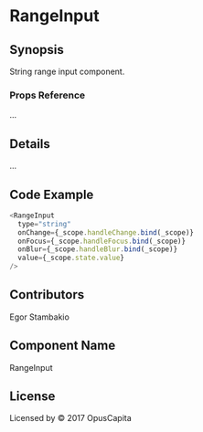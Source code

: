 # RangeInput

## Synopsis

String range input component.

### Props Reference

...

## Details

...

## Code Example

```js
<RangeInput
  type="string"
  onChange={_scope.handleChange.bind(_scope)}
  onFocus={_scope.handleFocus.bind(_scope)}
  onBlur={_scope.handleBlur.bind(_scope)}
  value={_scope.state.value}
/>
```

## Contributors

Egor Stambakio

## Component Name

RangeInput

## License

Licensed by © 2017 OpusCapita